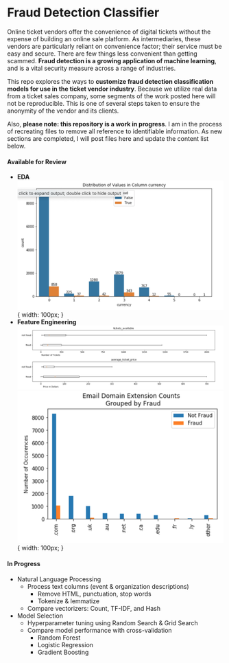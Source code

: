 # Fraud Detection Classifier

Online ticket vendors offer the convenience of digital tickets without the expense of building an online sale platform. As intermediaries, these vendors are particularly reliant on convenience factor; their service must be easy and secure. There are few things less convenient than getting scammed. **Fraud detection is a growing application of machine learning**, and is a vital security measure across a range of industries.

This repo explores the ways to **customize fraud detection classification models for use in the ticket vendor industry**. Because we utilize real data from a ticket sales company, some segments of the work posted here will not be reproducible. This is one of several steps taken to ensure the anonymity of the vendor and its clients. 

Also, **please note: this repository is a work in progress**. I am in the process of recreating files to remove all reference to identifiable information. As new sections are completed, I will post files here and update the content list below. 

#### Available for Review
* **EDA**
![Sample plot from EDA notebook](images/EDA_img.png) { width: 100px; }
* **Feature Engineering**
![Sample plot 1 from feature engineering notebook](images/feat_eng1.png)
![Sample plot 2 from feature engineering notebook](images/feat_eng2.png) { width: 100px; }
#### In Progress
* Natural Language Processing
  * Process text columns (event & organization descriptions)
      * Remove HTML, punctuation, stop words
      * Tokenize & lemmatize
  * Compare vectorizers: Count, TF-IDF, and Hash
* Model Selection
   * Hyperparameter tuning using Random Search & Grid Search
   * Compare model performance with cross-validation
      * Random Forest
      * Logistic Regression
      * Gradient Boosting
      
